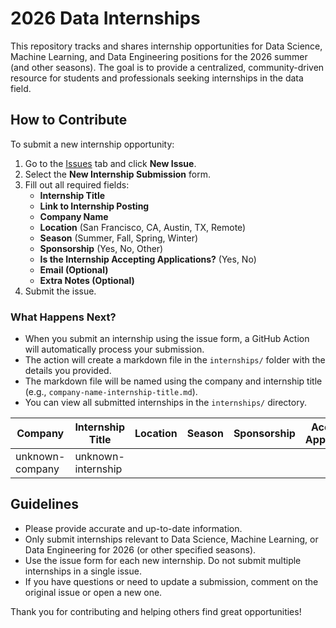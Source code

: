 # 2026 Data Internships

This repository tracks and shares internship opportunities for Data Science, Machine Learning, and Data Engineering positions for the 2026 summer (and other seasons). The goal is to provide a centralized, community-driven resource for students and professionals seeking internships in the data field.

## How to Contribute

To submit a new internship opportunity:

1. Go to the [Issues](../../issues) tab and click **New Issue**.
2. Select the **New Internship Submission** form.
3. Fill out all required fields:
    - **Internship Title**
    - **Link to Internship Posting**
    - **Company Name**
    - **Location** (San Francisco, CA, Austin, TX, Remote)
    - **Season** (Summer, Fall, Spring, Winter)
    - **Sponsorship** (Yes, No, Other)
    - **Is the Internship Accepting Applications?** (Yes, No)
    - **Email (Optional)**
    - **Extra Notes (Optional)**
4. Submit the issue.

### What Happens Next?

- When you submit an internship using the issue form, a GitHub Action will automatically process your submission.
- The action will create a markdown file in the `internships/` folder with the details you provided.
- The markdown file will be named using the company and internship title (e.g., `company-name-internship-title.md`).
- You can view all submitted internships in the `internships/` directory.

<!-- INTERNSHIP_TABLE_START -->
| Company | Internship Title | Location | Season | Sponsorship | Accepting Applications | Link |
|---------|------------------|----------|--------|-------------|-----------------------|------|
| unknown-company | unknown-internship |  |  |  |  | []() |
<!-- INTERNSHIP_TABLE_END -->

## Guidelines

- Please provide accurate and up-to-date information.
- Only submit internships relevant to Data Science, Machine Learning, or Data Engineering for 2026 (or other specified seasons).
- Use the issue form for each new internship. Do not submit multiple internships in a single issue.
- If you have questions or need to update a submission, comment on the original issue or open a new one.

Thank you for contributing and helping others find great opportunities! 
